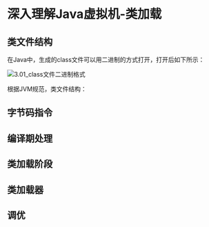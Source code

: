 # 深入理解Java虚拟机-类加载

## 类文件结构

在Java中，生成的class文件可以用二进制的方式打开，打开后如下所示：

![3.01_class文件二进制格式](D:\study_note\maningning1.github.io\images\jvm\3.01_class文件二进制格式.png)

根据JVM规范，类文件结构：



## 字节码指令

## 编译期处理

## 类加载阶段

## 类加载器

## 调优
